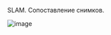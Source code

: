 SLAM. Сопоставление снимков.


![image](https://github.com/user-attachments/assets/d45864a6-f7e1-41c1-aae7-1b63831c6ee6)

